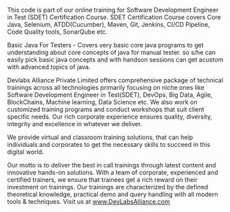 This code is part of our online training for Software Development Engineer in Test (SDET) Certification Course. SDET Certification Course covers Core Java, Selenium, ATDD(Cucumber), Maven, Git, Jenkins, CI/CD Pipeline, Code Quality tools, SonarQube etc.

Basic Java For Testers - Covers very basic core java programs to get understanding about core concepts of java for manual tester. so s/he can easily pick basic java concepts and with handson sessions can get acustom with advanced topics of java.



Devlabs Alliance Private Limited offers comprehensive package of technical trainings across all technologies primarily focusing on niche ones like Software Development Engineer in Test(SDET), DevOps, Big Data, Agile, BlockChains, Machine learning, Data Science etc. We also work on customized training programs and conduct workshops that suit client specific needs. Our rich corporate experience ensures quality, diversity, integrity and excellence in whatever we deliver. 

We provide virtual and classroom training solutions, that can help individuals and corporates to get the necessary skills to succeed in this digital world. 

Our motto is to deliver the best in call trainings through latest content and innovative hands-on solutions. With a team of corporate, experienced and certified trainers, we ensure that trainees get a rich reward on their investment on trainings. Our trainings are characterized by the defined theoretical knowledge, practical demo and query handling with all modern tools & techniques.
Visit us at www.DevLabsAlliance.com
